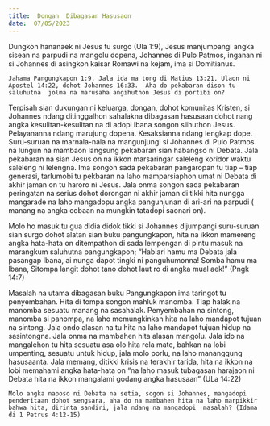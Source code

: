 ```yaml
---
title:  Dongan  Dibagasan Hasusaon
date:  07/05/2023
---
```


Dungkon  hananaek  ni  Jesus  tu  surgo (Ula 1:9), Jesus  manjumpangi angka  sisean  na parpudi na mangolu dopena, Johannes di Pulo Patmos,  inganan ni si Johannes di asingkon kaisar Romawi na kejam, ima si Domitianus.

`Jahama Pangungkapon 1:9. Jala ida ma tong di Matius 13:21, Ulaon ni Apostel 14:22, dohot Johannes 16:33.  Aha do pekabaran dison tu saluhutna  jolma na marusaha angihuthon Jesus di portibi on?`

Terpisah sian dukungan ni keluarga, dongan, dohot  komunitas  Kristen, si Johannes  ndang ditinggalhon sahalakna dibagasan  hasusaan dohot  nang   angka  kesulitan-kesulitan na di adopi ibana  songon  siihuthon  Jesus. Pelayananna ndang  marujung  dopena. Kesaksianna ndang  lengkap dope. Suru-suruan na marnala-nala na mangunjungi si Johannes di Pulo Patmos na lungun na mambaon  langsung  pekabaran  sian habangso ni Debata. Jala   pekabaran  na sian  Jesus  on  na  ikkon marsaringar saleleng  koridor  waktu saleleng ni lelengna. Ima  songon  sada  pekabaran pangaropan tu tiap – tiap  generasi, tarlumobi  tu pekbaran na  laho   mamparsiaphon  umat ni Debata di akhir  jaman on tu haroro ni Jesus. Jala onma songon  sada pekabaran  peringatan na serius dohot dorongan  ni akhir  jaman di tikki  hita  nungga  mangarade na laho  mangadopu  angka  pangunjunan di ari-ari  na parpudi ( manang  na angka  cobaan na mungkin tatadopi saonari on).

Molo ho masuk tu gua didia didok tikki si Johannes dijumpangi  suru-suruan sian surgo dohot alatan sian  buku   pangungkapon, hita na ikkon  mamereng  angka  hata-hata on ditempathon di sada lempengan di pintu masuk na marangkum saluhutna pangungkapon; “Habiari hamu ma Debata jala pasangap Ibana, ai nunga dapot tingki ni panguhumonna! Somba hamu ma Ibana, Sitompa langit dohot tano dohot laut ro di angka mual aek!” (Pngk 14:7)

Masalah  na utama  dibagasan  buku  Pangungkapon ima taringot tu  penyembahan. Hita di tompa songon  mahluk manomba. Tiap halak na manomba sesuatu  manang  na sasahalak. Penyembahan  na sintong, manomba si panompa, na laho  memungkinkan  hita na laho  mandapot tujuan  na sintong. Jala ondo alasan na tu hita na laho  mandapot tujuan  hidup  na sasintongna. Jala onma na mambahen hita alasan  mangolu. Jala ido na mangalehon  tu hita sesuatu asa olo hita rela mate, bahkan  na lobi  umpenting, sesuatu untuk  hidup, jala molo  porlu, na laho mananggung  hasusaanta. Jala  memang, ditikki  krisis na terakhir  tarida, hita na ikkon na lobi  memahami angka hata-hata on “na laho masuk tubagasan harajaon ni Debata hita na ikkon mangalami godang angka hasusaan” (ULa 14:22)

`Molo angka naposo ni Debata na setia, sogon si Johannes, mangadopi penderitaan dohot sengsara, aha do na mambahen hita na laho marpikkir bahwa hita, dirinta sandiri, jala ndang na mangadopi  masalah? (Idama di 1 Petrus 4:12-15)`
